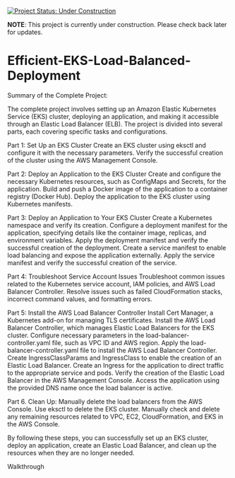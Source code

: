 
[![Project Status: Under Construction](https://img.shields.io/badge/Project%20Status-Under%20Construction-yellow)](https://github.com/YavorMarkov/Efficient-EKS-Load-Balanced-Deployment/)


**NOTE**: This project is currently under construction. Please check back later for updates.



# Efficient-EKS-Load-Balanced-Deployment

Summary of the Complete Project:

The complete project involves setting up an Amazon Elastic Kubernetes Service (EKS) cluster, deploying an application, and making it accessible through an Elastic Load Balancer (ELB). The project is divided into several parts, each covering specific tasks and configurations.

Part 1: Set Up an EKS Cluster
Create an EKS cluster using eksctl and configure it with the necessary parameters.
Verify the successful creation of the cluster using the AWS Management Console.

Part 2: Deploy an Application to the EKS Cluster
Create and configure the necessary Kubernetes resources, such as ConfigMaps and Secrets, for the application.
Build and push a Docker image of the application to a container registry (Docker Hub).
Deploy the application to the EKS cluster using Kubernetes manifests.

Part 3: Deploy an Application to Your EKS Cluster
Create a Kubernetes namespace and verify its creation.
Configure a deployment manifest for the application, specifying details like the container image, replicas, and environment variables.
Apply the deployment manifest and verify the successful creation of the deployment.
Create a service manifest to enable load balancing and expose the application externally.
Apply the service manifest and verify the successful creation of the service.

Part 4: Troubleshoot Service Account Issues
Troubleshoot common issues related to the Kubernetes service account, IAM policies, and AWS Load Balancer Controller.
Resolve issues such as failed CloudFormation stacks, incorrect command values, and formatting errors.

Part 5: Install the AWS Load Balancer Controller
Install Cert Manager, a Kubernetes add-on for managing TLS certificates.
Install the AWS Load Balancer Controller, which manages Elastic Load Balancers for the EKS cluster.
Configure necessary parameters in the load-balancer-controller.yaml file, such as VPC ID and AWS region.
Apply the load-balancer-controller.yaml file to install the AWS Load Balancer Controller.
Create IngressClassParams and IngressClass to enable the creation of an Elastic Load Balancer.
Create an Ingress for the application to direct traffic to the appropriate service and pods.
Verify the creation of the Elastic Load Balancer in the AWS Management Console.
Access the application using the provided DNS name once the load balancer is active.

Part 6. Clean Up:
Manually delete the load balancers from the AWS Console.
Use eksctl to delete the EKS cluster.
Manually check and delete any remaining resources related to VPC, EC2, CloudFormation, and EKS in the AWS Console.

By following these steps, you can successfully set up an EKS cluster, deploy an application, create an Elastic Load Balancer, and clean up the resources when they are no longer needed.

Walkthrough



